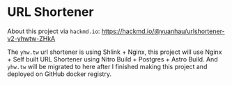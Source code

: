 # URL Shortener
About this project via `hackmd.io`: https://hackmd.io/@yuanhau/urlshortener-v2-yhwtw-ZHkA

The `yhw.tw` url shortener is using Shlink + Nginx, this project will use Nginx + Self built URL Shortener using Nitro Build + Postgres + Astro Build. And `yhw.tw` will be migrated to here after I finished making this project and deployed on GitHub docker registry.